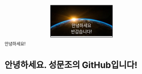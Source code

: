 <body>
        <div style="width: 40%;
                margin: 10px auto;
                border: 1px solid #000000;
                position: relative;">
                <div style="width: 100%;
                        height:auto;
                        vertical-align: middle;">
                        <img src="backgroundimg.webp">
                </div>
                <div style="color:white;
                        padding: 5px 10px;
                        text-align: center;
                        position: absolute;
                        top: 50%;
                        left: 50%;
                        transform: translate(-50%, -20%);">
                        <p> 안녕하세요 반갑습니다!</p>
                </div>
        </div>
</body>
    안녕하세요!
<!---
sungmunjo/sungmunjo is a ✨ special ✨ repository because its `README.md` (this file) appears on your GitHub profile.
You can click the Preview link to take a look at your changes.
--->

# 안녕하세요. 성문조의 GitHub입니다!

